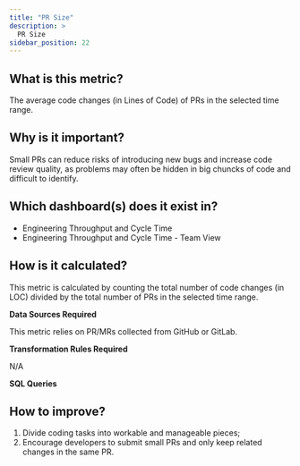 ```yaml
---
title: "PR Size"
description: >
  PR Size
sidebar_position: 22
---
```


## What is this metric? 
The average code changes (in Lines of Code) of PRs in the selected time range.

## Why is it important?
Small PRs can reduce risks of introducing new bugs and increase code review quality, as problems may often be hidden in big chuncks of code and difficult to identify.

## Which dashboard(s) does it exist in?
- Engineering Throughput and Cycle Time
- Engineering Throughput and Cycle Time - Team View


## How is it calculated?
This metric is calculated by counting the total number of code changes (in LOC) divided by the total number of PRs in the selected time range.

<b>Data Sources Required</b>

This metric relies on PR/MRs collected from GitHub or GitLab.

<b>Transformation Rules Required</b>

N/A

<b>SQL Queries</b>


## How to improve?
1. Divide coding tasks into workable and manageable pieces;
1. Encourage developers to submit small PRs and only keep related changes in the same PR.
